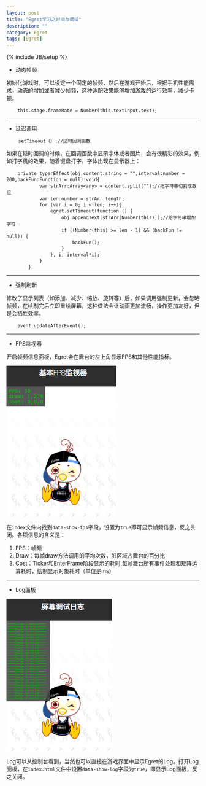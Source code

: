 ```yaml
---
layout: post
title: "Egret学习之时间与调试"
description: ""
category: Egret
tags: [Egret]
---
```

{% include JB/setup %}

 - 动态帧频

 初始化游戏时，可以设定一个固定的帧频，然后在游戏开始后，根据手机性能需求，动态的增加或者减少帧频，这种适配效果能够增加游戏的运行效率，减少卡顿。

        this.stage.frameRate = Number(this.textInput.text);

--------------------------------

 - 延迟调用

        setTimeout（）;//延时回调函数
        
  如果在延时回调的时候，在回调函数中显示字体或者图片，会有很精彩的效果，例如打字机的效果，随着键盘打字，字体出现在显示器上：
        
        private typerEffect(obj,content:string = "",interval:number = 200,backFun:Function = null):void{
                var strArr:Array<any> = content.split("");//把字符串切割成数组
                var len:number = strArr.length;
                for (var i = 0; i < len; i++){
                    egret.setTimeout(function () {              
                        obj.appendText(strArr[Number(this)]);//给字符串增加字符
                        if ((Number(this) >= len - 1) && (backFun != null)) {
                            backFun();
                        }
                    }, i, interval*i);              
                }
            }

--------------------------------

 - 强制刷新

 修改了显示列表（如添加、减少、缩放、旋转等）后，如果调用强制更新，会忽略帧频，在绘制完后立即重绘屏幕，这种做法会让动画更加流畅，操作更加友好，但是会牺牲效率。

        event.updateAfterEvent();

--------------------------------

 - FPS监视器

开启帧频信息面板，Egret会在舞台的左上角显示FPS和其他性能指标。

![监视器][1]

在`index`文件内找到`data-show-fps`字段，设置为`true`即可显示帧频信息，反之关闭。各项信息的含义是：

 1. FPS：帧频
 2. Draw：每帧draw方法调用的平均次数，脏区域占舞台的百分比
 3. Cost：Ticker和EnterFrame阶段显示的耗时,每帧舞台所有事件处理和矩阵运算耗时，绘制显示对象耗时（单位是ms）

--------------------------------

 - Log面板

![调试][2]
 
Log可以从控制台看到，当然也可以直接在游戏界面中显示Egret的Log。打开Log面板，在`index.html`文件中设置`data-show-log`字段为`true`，即显示Log面板，反之关闭。


  [1]: https://github.com/sanyuancap/sanyuancap.github.com/blob/master/assets/blogImg/egret1/jianshiqi.png?raw=true
  [2]: https://github.com/sanyuancap/sanyuancap.github.com/blob/master/assets/blogImg/egret1/tiaoshi.png?raw=true